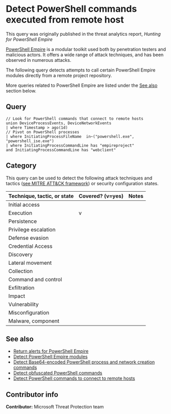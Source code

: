 # Detect PowerShell commands executed from remote host

This query was originally published in the threat analytics report, *Hunting for PowerShell Empire*

[PowerShell Empire](https://www.powershellempire.com/) is a modular toolkit used both by penetration testers and malicious actors. It offers a wide range of attack techniques, and has been observed in numerous attacks.

The following query detects attempts to call certain PowerShell Empire modules directly from a remote project repository.

More queries related to PowerShell Empire are listed under the [See also](#see-also) section below.

## Query

```Kusto
​// Look for PowerShell commands that connect to remote hosts
union DeviceProcessEvents, DeviceNetworkEvents
| where Timestamp > ago(1d)
// Pivot on PowerShell processes
| where InitiatingProcessFileName  in~("powershell.exe", "powershell_ise.exe")
| where InitiatingProcessCommandLine has "empireproject" 
and InitiatingProcessCommandLine has "webclient"
```

## Category

This query can be used to detect the following attack techniques and tactics ([see MITRE ATT&CK framework](https://attack.mitre.org/)) or security configuration states.

| Technique, tactic, or state | Covered? (v=yes) | Notes |
|-|-|-|
| Initial access |  |  |
| Execution | v |  |
| Persistence |  |  |
| Privilege escalation |  |  |
| Defense evasion |  |  |
| Credential Access |  |  |
| Discovery |  |  |
| Lateral movement |  |  |
| Collection |  |  |
| Command and control |  |  |
| Exfiltration |  |  |
| Impact |  |  |
| Vulnerability |  |  |
| Misconfiguration |  |  |
| Malware, component |  |  |

## See also

* [Return alerts for PowerShell Empire](../Protection%20events/powershell-empire.md)
* [Detect PowerShell Empire modules](../Execution/powershell-empire-modules.md)
* [Detect Base64-encoded PowerShell process and network creation commands](../General%20queries/base64-encoded-powershell-commands.md)
* [Detect obfuscated PowerShell commands](../Defense%20evasion/obfuscated-powershell-commands.md)
* [Detect PowerShell commands to connect to remote hosts](../General%20queries/powershell-remote-connection.md)

## Contributor info

**Contributor:** Microsoft Threat Protection team

